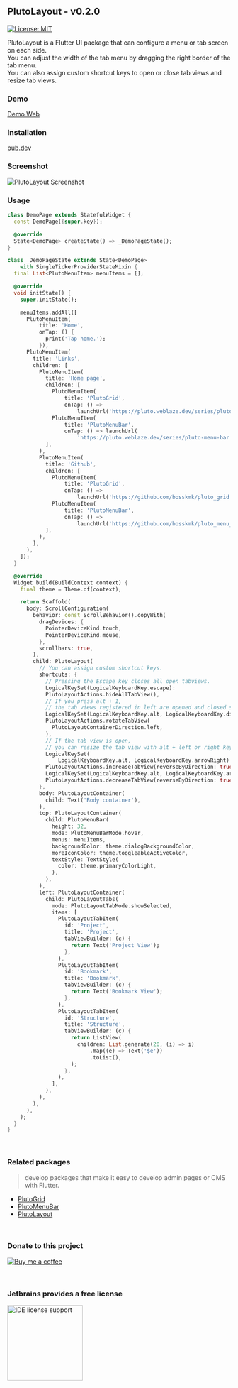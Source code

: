 ## PlutoLayout - v0.2.0

[![License: MIT](https://img.shields.io/badge/License-MIT-yellow.svg)](https://opensource.org/licenses/MIT)

PlutoLayout is a Flutter UI package that can configure a menu or tab screen on each side.  
You can adjust the width of the tab menu by dragging the right border of the tab menu.  
You can also assign custom shortcut keys to open or close tab views and resize tab views.

### Demo
[Demo Web](https://bosskmk.github.io/pluto_layout/build/web/index.html)

### Installation
[pub.dev](https://pub.dev/packages/pluto_layout)

### Screenshot

![PlutoLayout Screenshot](https://bosskmk.github.io/images/pluto_layout/pluto_layout.gif)

### Usage

```dart
class DemoPage extends StatefulWidget {
  const DemoPage({super.key});

  @override
  State<DemoPage> createState() => _DemoPageState();
}

class _DemoPageState extends State<DemoPage>
    with SingleTickerProviderStateMixin {
  final List<PlutoMenuItem> menuItems = [];

  @override
  void initState() {
    super.initState();

    menuItems.addAll([
      PlutoMenuItem(
          title: 'Home',
          onTap: () {
            print('Tap home.');
          }),
      PlutoMenuItem(
        title: 'Links',
        children: [
          PlutoMenuItem(
            title: 'Home page',
            children: [
              PlutoMenuItem(
                  title: 'PlutoGrid',
                  onTap: () =>
                      launchUrl('https://pluto.weblaze.dev/series/pluto-grid')),
              PlutoMenuItem(
                  title: 'PlutoMenuBar',
                  onTap: () => launchUrl(
                      'https://pluto.weblaze.dev/series/pluto-menu-bar')),
            ],
          ),
          PlutoMenuItem(
            title: 'Github',
            children: [
              PlutoMenuItem(
                  title: 'PlutoGrid',
                  onTap: () =>
                      launchUrl('https://github.com/bosskmk/pluto_grid')),
              PlutoMenuItem(
                  title: 'PlutoMenuBar',
                  onTap: () =>
                      launchUrl('https://github.com/bosskmk/pluto_menu_bar')),
            ],
          ),
        ],
      ),
    ]);
  }

  @override
  Widget build(BuildContext context) {
    final theme = Theme.of(context);

    return Scaffold(
      body: ScrollConfiguration(
        behavior: const ScrollBehavior().copyWith(
          dragDevices: {
            PointerDeviceKind.touch,
            PointerDeviceKind.mouse,
          },
          scrollbars: true,
        ),
        child: PlutoLayout(
          // You can assign custom shortcut keys.
          shortcuts: {
            // Pressing the Escape key closes all open tabviews.
            LogicalKeySet(LogicalKeyboardKey.escape):
            PlutoLayoutActions.hideAllTabView(),
            // If you press alt + 1, 
            // the tab views registered in left are opened and closed sequentially.
            LogicalKeySet(LogicalKeyboardKey.alt, LogicalKeyboardKey.digit1):
            PlutoLayoutActions.rotateTabView(
              PlutoLayoutContainerDirection.left,
            ),
            // If the tab view is open, 
            // you can resize the tab view with alt + left or right keys.
            LogicalKeySet(
                LogicalKeyboardKey.alt, LogicalKeyboardKey.arrowRight):
            PlutoLayoutActions.increaseTabView(reverseByDirection: true),
            LogicalKeySet(LogicalKeyboardKey.alt, LogicalKeyboardKey.arrowLeft):
            PlutoLayoutActions.decreaseTabView(reverseByDirection: true),
          },
          body: PlutoLayoutContainer(
            child: Text('Body container'),
          ),
          top: PlutoLayoutContainer(
            child: PlutoMenuBar(
              height: 32,
              mode: PlutoMenuBarMode.hover,
              menus: menuItems,
              backgroundColor: theme.dialogBackgroundColor,
              moreIconColor: theme.toggleableActiveColor,
              textStyle: TextStyle(
                color: theme.primaryColorLight,
              ),
            ),
          ),
          left: PlutoLayoutContainer(
            child: PlutoLayoutTabs(
              mode: PlutoLayoutTabMode.showSelected,
              items: [
                PlutoLayoutTabItem(
                  id: 'Project',
                  title: 'Project',
                  tabViewBuilder: (c) {
                    return Text('Project View');
                  },
                ),
                PlutoLayoutTabItem(
                  id: 'Bookmark',
                  title: 'Bookmark',
                  tabViewBuilder: (c) {
                    return Text('Bookmark View');
                  },
                ),
                PlutoLayoutTabItem(
                  id: 'Structure',
                  title: 'Structure',
                  tabViewBuilder: (c) {
                    return ListView(
                      children: List.generate(20, (i) => i)
                          .map((e) => Text('$e'))
                          .toList(),
                    );
                  },
                ),
              ],
            ),
          ),
        ),
      ),
    );
  }
}
```

<br>

### Related packages
> develop packages that make it easy to develop admin pages or CMS with Flutter.
* [PlutoGrid](https://github.com/bosskmk/pluto_grid)
* [PlutoMenuBar](https://github.com/bosskmk/pluto_menu_bar)
* [PlutoLayout](https://github.com/bosskmk/pluto_layout)

<br>

### Donate to this project

[![Buy me a coffee](https://www.buymeacoffee.com/assets/img/custom_images/white_img.png)](https://www.buymeacoffee.com/manki)

<br>

### Jetbrains provides a free license

[<img alt="IDE license support" src="https://resources.jetbrains.com/storage/products/company/brand/logos/jb_beam.png" width="170"/>](https://www.jetbrains.com/community/opensource/#support)
